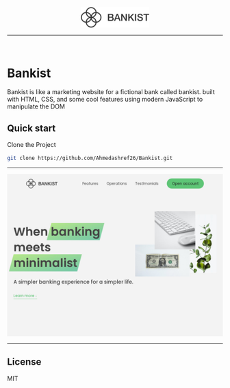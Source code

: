<div align="center" id="top"> 
  <img src="img/logo.png" alt="logo" width="160" />
</div>

<hr>
<br>

# Bankist

Bankist is like a marketing website for a fictional bank called bankist.
built with HTML, CSS, and some cool features using modern JavaScript to manipulate the DOM

## Quick start

Clone the Project

```bash
git clone https://github.com/Ahmedashref26/Bankist.git
```

---

[![Bankist](img/main.jpg)](img/main.jpg)


---

## License

MIT
